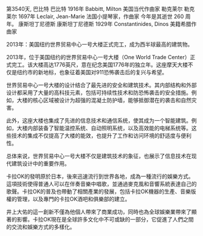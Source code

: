 第3540天, 巴比特
巴比特 1916年
Babbitt, Milton 美国当代作曲家
勒克莱尔
勒克莱尔 1697年
Leclair, Jean-Marie 法国小提琴家，作曲家
今年是其逝世 260 周年。
康斯坦丁尼德斯
康斯坦丁尼德斯 1929年
Constantinides, Dinos 美籍希腊作曲家


2013年：美国纽约世界贸易中心一号大楼正式完工，成为西半球最高的建筑物。

2013年，位于美国纽约的世界贸易中心一号大楼（One World Trade Center）正式完工。该大楼高达1776英尺，意在纪念美国1776年的独立年。这座摩天大楼不仅是纽约市的新地标，也象征着美国对911恐怖袭击后的复兴与希望。

世界贸易中心一号大楼的设计结合了最先进的安全和建筑技术。其内部结构和外部设计都采用了大量的高科技元素，包括可持续性技术和防恐怖袭击的安全措施。例如，大楼的核心区域被设计为超强的混凝土防护墙，能够抵御潜在的袭击和自然灾害。

此外，这座大楼也集成了先进的信息技术和通信系统，使其成为一个智能建筑。例如，大楼内部装备了智能温控系统、自动照明系统，以及高效能的电梯系统等。这些技术的集成不仅提高了大楼的能效，也提升了工作和访问环境的舒适度与便利性。

总体来说，世界贸易中心一号大楼不仅是建筑技术的象征，也展示了信息技术在现代建筑设计中的重要作用。



卡拉OK的發明原於日本，後來迅速流行到世界各地，成為一種流行的娛樂方式。這項技術使得普通人可以在伴奏音樂中唱歌，並通過麥克風和音響系統表達自己的歌聲。卡拉OK的普及也帶動了相關產業的發展，包括卡拉OK機器的生產、音樂版權的管理，以及專門的卡拉OK酒吧和俱樂部的建立。

井上大佑的這一創新不僅為他個人帶來了商業成功，同時也為全球娛樂業帶來了顯著的影響。卡拉OK現在是全球許多文化中不可或缺的一部分，它促進了人們之間的交流和娛樂方式的多樣化。
